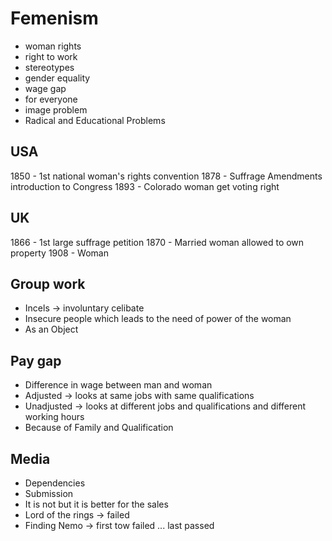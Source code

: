 # Femenism

* woman rights
* right to work
* stereotypes
* gender equality
* wage gap
* for everyone
* image problem
* Radical and Educational Problems

## USA

1850 - 1st national woman's rights convention
1878 - Suffrage Amendments introduction to Congress
1893 - Colorado woman get voting right

## UK

1866 - 1st large suffrage petition
1870 - Married woman allowed to own property
1908 - Woman

## Group work

* Incels -> involuntary celibate
* Insecure people which leads to the need of power of the woman
* As an Object

## Pay gap

* Difference in wage between man and woman
* Adjusted -> looks at same jobs with same qualifications
* Unadjusted -> looks at different jobs and qualifications and different working hours
* Because of Family and Qualification

## Media

* Dependencies
* Submission
* It is not but it is better for the sales
* Lord of the rings -> failed
* Finding Nemo -> first tow failed ... last passed
